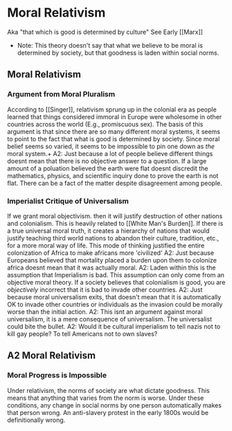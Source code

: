 # Moral Relativism
Aka "that which is good is determined by culture"
See Early [[Marx]]

- Note: This theory doesn't say that what we believe to be moral is determined by society, but that goodness is laden within social norms.

## Moral Relativism

### Argument from Moral Pluralism
According to [[Singer]], relativism sprung up in the colonial era as people learned that things considered immoral in Europe were wholesome in other countries across the world (E.g., promiscuous sex). The basis of this argument is that since there are so many different moral systems, it seems to point to the fact that what is good is determined by society. Since moral belief seems so varied, it seems to be impossible to pin one down as *the* moral system.+
	A2: Just because a lot of people believe different things doesnt mean that there is no objective answer to a question. If a large amount of a poluation believed the earth were flat doesnt discredit the mathematics, physics, and scientific inquiry done to prove the earth is not flat. There can be a fact of the matter despite disagreement among people. 


### Imperialist Critique of Universalism
If we grant moral objectivism. then it will justify destruction of other nations and colonialism. This is heavily related to [[White Man's Burden]].  If there is a true universal moral truth, it creates a hierarchy of nations that would justify teaching third world nations to abandon their culture, tradition, etc., for a more moral way of life. This mode of thinking justified the entire colonization of Africa to make africans more 'civilized'
	A2: Just because Europeans believed that mortality placed a burden upon them to colonize africa doesnt mean that it was actually moral. 
	A2: Laden within this is the assumption that Imperialism is bad. This assumption can only come from an objective moral theory. If a society believes that colonialism is good, you are *objectively* incorrect that it is bad to invade other countries.
	A2: Just because moral universalism exits, that doesn't mean that it is automatically OK to invade other countries or individuals as the invasion could be morally worse than the initial action.
	A2: This isnt an argument against moral universalism, it is a mere consequence of universalism. The universalist could bite the bullet. 
	A2: Would it be cultural imperialism to tell nazis not to kill gay people? To tell Americans not to own slaves? 

## A2 Moral Relativism

### Moral Progress is Impossible
Under relativism, the norms of society are what dictate goodness. This means that anything that varies from the norm is worse. Under these conditions, any change in social norms by one person automatically makes that person wrong. An anti-slavery protest in the early 1800s would be definitionally wrong. 

